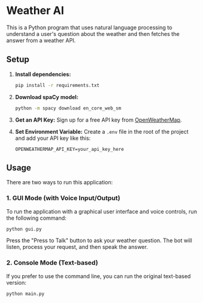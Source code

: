 # Weather AI

This is a Python program that uses natural language processing to understand a user's question about the weather and then fetches the answer from a weather API.

## Setup

1.  **Install dependencies:**
    ```bash
    pip install -r requirements.txt
    ```

2.  **Download spaCy model:**
    ```bash
    python -m spacy download en_core_web_sm
    ```

3.  **Get an API Key:**
    Sign up for a free API key from [OpenWeatherMap](https://openweathermap.org/api).

4.  **Set Environment Variable:**
    Create a `.env` file in the root of the project and add your API key like this:
    ```
    OPENWEATHERMAP_API_KEY=your_api_key_here
    ```

## Usage

There are two ways to run this application:

### 1. GUI Mode (with Voice Input/Output)

To run the application with a graphical user interface and voice controls, run the following command:

```bash
python gui.py
```
Press the "Press to Talk" button to ask your weather question. The bot will listen, process your request, and then speak the answer.

### 2. Console Mode (Text-based)

If you prefer to use the command line, you can run the original text-based version:

```bash
python main.py
```
